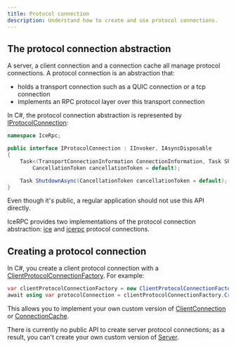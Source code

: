 ```yaml
---
title: Protocol connection
description: Understand how to create and use protocol connections.
---
```


## The protocol connection abstraction

A server, a client connection and a connection cache all manage protocol connections. A protocol connection is an
abstraction that:

- holds a transport connection such as a QUIC connection or a tcp connection
- implements an RPC protocol layer over this transport connection

In C#, the protocol connection abstraction is represented by [IProtocolConnection][csharp-protocol-connection]:

```csharp
namespace IceRpc;

public interface IProtocolConnection : IInvoker, IAsyncDisposable
{
    Task<(TransportConnectionInformation ConnectionInformation, Task ShutdownRequested)> ConnectAsync(
        CancellationToken cancellationToken = default);

    Task ShutdownAsync(CancellationToken cancellationToken = default);
}
```

Even though it's public, a regular application should not use this API directly.

IceRPC provides two implementations of the protocol connection abstraction:
[ice](../protocols-and-transports/ice-duplex-transports) and
[icerpc](../protocols-and-transports/icerpc-multiplexed-transports) protocol connections.

## Creating a protocol connection

In C#, you create a client protocol connection with a [ClientProtocolConnectionFactory][csharp-client-protocol-connection-factory].
For example:

```csharp
var clientProtocolConnectionFactory = new ClientProtocolConnectionFactory(connectionOptions, logger: logger);
await using var protocolConnection = clientProtocolConnectionFactory.CreateConnection(serverAddress);
```

This allows you to implement your own custom version of [ClientConnection][csharp-client-connection] or
[ConnectionCache][csharp-connection-cache].

There is currently no public API to create server protocol connections; as a result, you can't create your own custom
version of [Server][csharp-server].

[connections]: ../connection/how-to-create-a-connection
[csharp-protocol-connection]: csharp:IceRpc.IProtocolConnection
[csharp-client-protocol-connection-factory]: csharp:IceRpc.ClientProtocolConnectionFactory
[csharp-client-connection]: csharp:IceRpc.ClientConnection
[csharp-connection-cache]: csharp:IceRpc.ConnectionCache
[csharp-server]: csharp:IceRpc.Server
